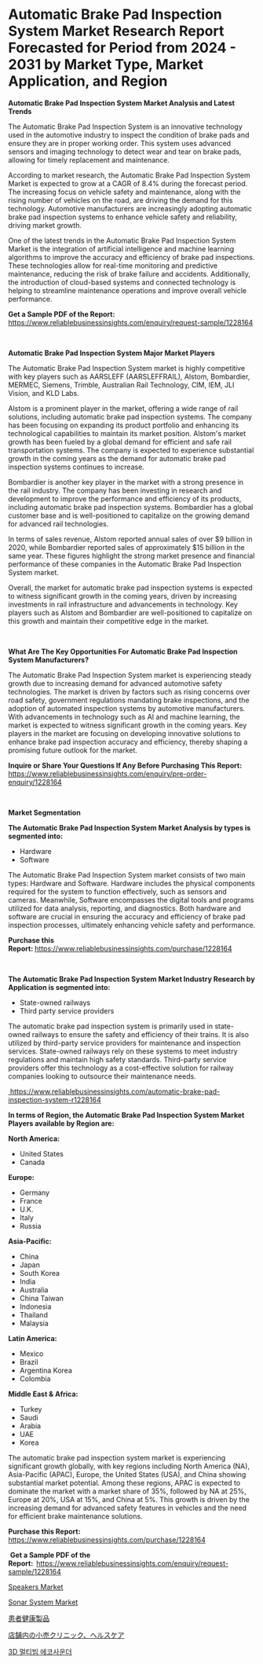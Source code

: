 <p><h1>Automatic Brake Pad Inspection System Market Research Report Forecasted for Period from 2024 -  2031 by Market Type, Market Application, and Region</h1></p><p><strong>Automatic Brake Pad Inspection System Market Analysis and Latest Trends</strong></p>
<p><p>The Automatic Brake Pad Inspection System is an innovative technology used in the automotive industry to inspect the condition of brake pads and ensure they are in proper working order. This system uses advanced sensors and imaging technology to detect wear and tear on brake pads, allowing for timely replacement and maintenance.</p><p>According to market research, the Automatic Brake Pad Inspection System Market is expected to grow at a CAGR of 8.4% during the forecast period. The increasing focus on vehicle safety and maintenance, along with the rising number of vehicles on the road, are driving the demand for this technology. Automotive manufacturers are increasingly adopting automatic brake pad inspection systems to enhance vehicle safety and reliability, driving market growth.</p><p>One of the latest trends in the Automatic Brake Pad Inspection System Market is the integration of artificial intelligence and machine learning algorithms to improve the accuracy and efficiency of brake pad inspections. These technologies allow for real-time monitoring and predictive maintenance, reducing the risk of brake failure and accidents. Additionally, the introduction of cloud-based systems and connected technology is helping to streamline maintenance operations and improve overall vehicle performance.</p></p>
<p><strong>Get a Sample PDF of the Report:&nbsp;</strong> <a href="https://www.reliablebusinessinsights.com/enquiry/request-sample/1228164">https://www.reliablebusinessinsights.com/enquiry/request-sample/1228164</a></p>
<p>&nbsp;</p>
<p><strong>Automatic Brake Pad Inspection System Major Market Players</strong></p>
<p><p>The Automatic Brake Pad Inspection System market is highly competitive with key players such as AARSLEFF (AARSLEFFRAIL), Alstom, Bombardier, MERMEC, Siemens, Trimble, Australian Rail Technology, CIM, IEM, JLI Vision, and KLD Labs.</p><p>Alstom is a prominent player in the market, offering a wide range of rail solutions, including automatic brake pad inspection systems. The company has been focusing on expanding its product portfolio and enhancing its technological capabilities to maintain its market position. Alstom's market growth has been fueled by a global demand for efficient and safe rail transportation systems. The company is expected to experience substantial growth in the coming years as the demand for automatic brake pad inspection systems continues to increase.</p><p>Bombardier is another key player in the market with a strong presence in the rail industry. The company has been investing in research and development to improve the performance and efficiency of its products, including automatic brake pad inspection systems. Bombardier has a global customer base and is well-positioned to capitalize on the growing demand for advanced rail technologies.</p><p>In terms of sales revenue, Alstom reported annual sales of over $9 billion in 2020, while Bombardier reported sales of approximately $15 billion in the same year. These figures highlight the strong market presence and financial performance of these companies in the Automatic Brake Pad Inspection System market.</p><p>Overall, the market for automatic brake pad inspection systems is expected to witness significant growth in the coming years, driven by increasing investments in rail infrastructure and advancements in technology. Key players such as Alstom and Bombardier are well-positioned to capitalize on this growth and maintain their competitive edge in the market.</p></p>
<p>&nbsp;</p>
<p><strong>What Are The Key Opportunities For Automatic Brake Pad Inspection System Manufacturers?</strong></p>
<p><p>The Automatic Brake Pad Inspection System market is experiencing steady growth due to increasing demand for advanced automotive safety technologies. The market is driven by factors such as rising concerns over road safety, government regulations mandating brake inspections, and the adoption of automated inspection systems by automotive manufacturers. With advancements in technology such as AI and machine learning, the market is expected to witness significant growth in the coming years. Key players in the market are focusing on developing innovative solutions to enhance brake pad inspection accuracy and efficiency, thereby shaping a promising future outlook for the market.</p></p>
<p><strong>Inquire or Share Your Questions If Any Before Purchasing This Report:</strong> <a href="https://www.reliablebusinessinsights.com/enquiry/pre-order-enquiry/1228164">https://www.reliablebusinessinsights.com/enquiry/pre-order-enquiry/1228164</a></p>
<p>&nbsp;</p>
<p><strong>Market Segmentation</strong></p>
<p><strong>The Automatic Brake Pad Inspection System Market Analysis by types is segmented into:</strong></p>
<p><ul><li>Hardware</li><li>Software</li></ul></p>
<p><p>The Automatic Brake Pad Inspection System market consists of two main types: Hardware and Software. Hardware includes the physical components required for the system to function effectively, such as sensors and cameras. Meanwhile, Software encompasses the digital tools and programs utilized for data analysis, reporting, and diagnostics. Both hardware and software are crucial in ensuring the accuracy and efficiency of brake pad inspection processes, ultimately enhancing vehicle safety and performance.</p></p>
<p><strong>Purchase this Report:&nbsp;</strong><a href="https://www.reliablebusinessinsights.com/purchase/1228164">https://www.reliablebusinessinsights.com/purchase/1228164</a></p>
<p>&nbsp;</p>
<p><strong>The Automatic Brake Pad Inspection System Market Industry Research by Application is segmented into:</strong></p>
<p><ul><li>State-owned railways</li><li>Third party service providers</li></ul></p>
<p><p>The automatic brake pad inspection system is primarily used in state-owned railways to ensure the safety and efficiency of their trains. It is also utilized by third-party service providers for maintenance and inspection services. State-owned railways rely on these systems to meet industry regulations and maintain high safety standards. Third-party service providers offer this technology as a cost-effective solution for railway companies looking to outsource their maintenance needs.</p></p>
<p><a href="https://www.reliablebusinessinsights.com/automatic-brake-pad-inspection-system-r1228164">&nbsp;https://www.reliablebusinessinsights.com/automatic-brake-pad-inspection-system-r1228164</a></p>
<p><strong>In terms of Region, the Automatic Brake Pad Inspection System Market Players available by Region are:</strong></p>
<p>
    <p> <strong> North America: </strong>
        <ul>
            <li>United States</li>
            <li>Canada</li>
        </ul>
        </p> 
    <p> <strong> Europe: </strong>
        <ul>
            <li>Germany</li>
            <li>France</li>
            <li>U.K.</li>
            <li>Italy</li>
            <li>Russia</li>
        </ul>
        </p> 
    <p> <strong> Asia-Pacific: </strong>
        <ul>
            <li>China</li>
            <li>Japan</li>
            <li>South Korea</li>
            <li>India</li>
            <li>Australia</li>
            <li>China Taiwan</li>
            <li>Indonesia</li>
            <li>Thailand</li>
            <li>Malaysia</li>
        </ul>
        </p> 
    <p> <strong> Latin America: </strong>
        <ul>
            <li>Mexico</li>
            <li>Brazil</li>
            <li>Argentina Korea</li>
            <li>Colombia</li>
        </ul>
        </p> 
    <p> <strong> Middle East & Africa: </strong>
        <ul>
            <li>Turkey</li>
            <li>Saudi</li>
            <li>Arabia</li>
            <li>UAE</li>
            <li>Korea</li>
        </ul>
    </p>
    </p>
<p><p>The automatic brake pad inspection system market is experiencing significant growth globally, with key regions including North America (NA), Asia-Pacific (APAC), Europe, the United States (USA), and China showing substantial market potential. Among these regions, APAC is expected to dominate the market with a market share of 35%, followed by NA at 25%, Europe at 20%, USA at 15%, and China at 5%. This growth is driven by the increasing demand for advanced safety features in vehicles and the need for efficient brake maintenance solutions.</p></p>
<p><strong>Purchase this Report: </strong><a href="https://www.reliablebusinessinsights.com/purchase/1228164">https://www.reliablebusinessinsights.com/purchase/1228164</a></p>
<p>&nbsp;<strong>Get a Sample PDF of the Report:&nbsp;&nbsp;</strong><a href="https://www.reliablebusinessinsights.com/enquiry/request-sample/1228164">https://www.reliablebusinessinsights.com/enquiry/request-sample/1228164</a></p>
<p><strong></strong></p>
<p><p><a href="https://github.com/santosh758595/Market-Research-Report-List-5/blob/main/speakers-market.md">Speakers Market</a></p><p><a href="https://github.com/faisalayoob601/Market-Research-Report-List-1/blob/main/sonar-system-market.md">Sonar System Market</a></p><p><a href="https://github.com/schmahlson/Market-Research-Report-List-2/blob/main/5148281121528.md">患者健康製品</a></p><p><a href="https://github.com/TerrellConn/Market-Research-Report-List-1/blob/main/1544265121529.md">店舗内の小売クリニック、ヘルスケア</a></p><p><a href="https://github.com/muchswr/Market-Research-Report-List-1/blob/main/3491025113493.md">3D 멀티빔 에코사운더</a></p></p>